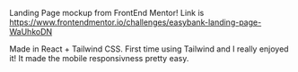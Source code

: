 Landing Page mockup from FrontEnd Mentor! Link is https://www.frontendmentor.io/challenges/easybank-landing-page-WaUhkoDN

Made in React + Tailwind CSS. First time using Tailwind and I really enjoyed it! It made the mobile responsivness pretty easy.
